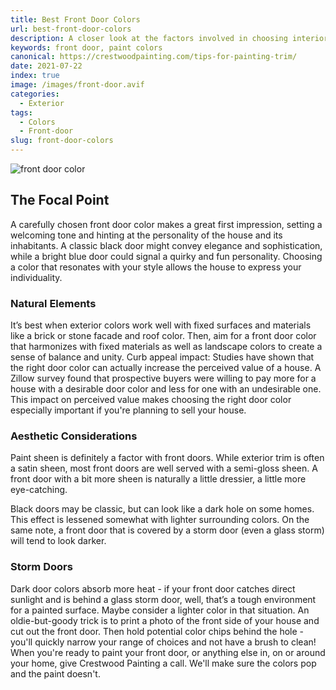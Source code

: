 ```yaml
---
title: Best Front Door Colors
url: best-front-door-colors
description: A closer look at the factors involved in choosing interior trim paint colors.
keywords: front door, paint colors
canonical: https://crestwoodpainting.com/tips-for-painting-trim/
date: 2021-07-22
index: true
image: /images/front-door.avif
categories:
  - Exterior
tags:
  - Colors
  - Front-door
slug: front-door-colors
---
```

![front door color](/images/front-door.avif)

## The Focal Point

A carefully chosen front door color makes a great first impression, setting a welcoming tone and hinting at the personality of the house and its inhabitants. A classic black door might convey elegance and sophistication, while a bright blue door could signal a quirky and fun personality. Choosing a color that resonates with your style allows the house to express your individuality.
### Natural Elements

It’s best when exterior colors work well with fixed surfaces and materials like a brick or stone facade and roof color. Then, aim for a front door color that harmonizes with fixed materials as well as landscape colors to create a sense of balance and unity.
Curb appeal impact: Studies have shown that the right door color can actually increase the perceived value of a house. A Zillow survey found that prospective buyers were willing to pay more for a house with a desirable door color and less for one with an undesirable one. This impact on perceived value makes choosing the right door color especially important if you're planning to sell your house.
### Aesthetic Considerations

Paint sheen is definitely a factor with front doors. While exterior trim is often a satin sheen, most front doors are well served with a semi-gloss sheen. A front door with a bit more sheen is naturally a little dressier, a little more eye-catching.

Black doors may be classic, but can look like a dark hole on some homes. This effect is lessened somewhat with lighter surrounding colors. On the same note, a front door that is covered by a storm door (even a glass storm) will tend to look darker.

### Storm Doors

Dark door colors absorb more heat - if your front door catches direct sunlight and is behind a glass storm door, well, that’s a tough environment for a painted surface. Maybe consider a lighter color in that situation.
An oldie-but-goody trick is to print a photo of the front side of your house and cut out the front door. Then hold potential color chips behind the hole - you'll quickly narrow your range of choices and not have a brush to clean!
When you're ready to paint your front door, or anything else in, on or around your home, give Crestwood Painting a call. We'll make sure the colors pop and the paint doesn't.

